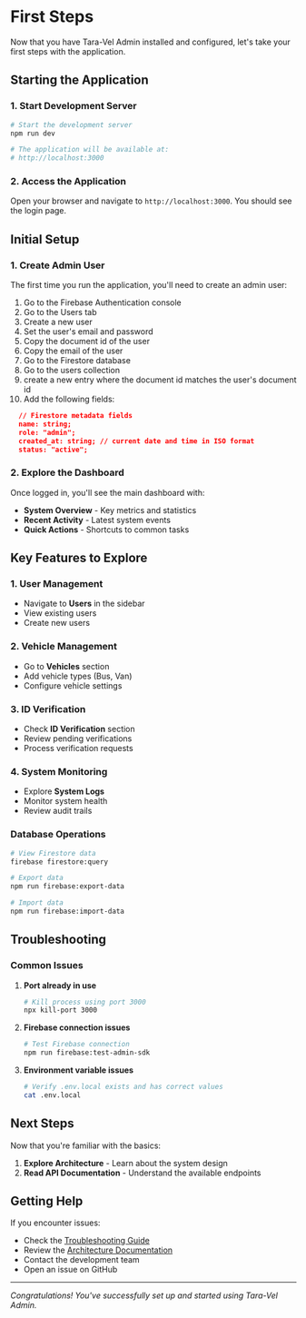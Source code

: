 # First Steps

Now that you have Tara-Vel Admin installed and configured, let's take your first steps with the application.

## Starting the Application

### 1. Start Development Server

```bash
# Start the development server
npm run dev

# The application will be available at:
# http://localhost:3000
```

### 2. Access the Application

Open your browser and navigate to `http://localhost:3000`. You should see the login page.

## Initial Setup

### 1. Create Admin User

The first time you run the application, you'll need to create an admin user:

1. Go to the Firebase Authentication console
2. Go to the Users tab
3. Create a new user
4. Set the user's email and password
5. Copy the document id of the user
6. Copy the email of the user
7. Go to the Firestore database
8. Go to the users collection
9. create a new entry where the document id matches the user's document id
10. Add the following fields:

``` json
  // Firestore metadata fields
  name: string;
  role: "admin";
  created_at: string; // current date and time in ISO format
  status: "active";
```

### 2. Explore the Dashboard

Once logged in, you'll see the main dashboard with:

- **System Overview** - Key metrics and statistics
- **Recent Activity** - Latest system events
- **Quick Actions** - Shortcuts to common tasks

## Key Features to Explore

### 1. User Management

- Navigate to **Users** in the sidebar
- View existing users
- Create new users

### 2. Vehicle Management

- Go to **Vehicles** section
- Add vehicle types (Bus, Van)
- Configure vehicle settings

### 3. ID Verification

- Check **ID Verification** section
- Review pending verifications
- Process verification requests

### 4. System Monitoring

- Explore **System Logs**
- Monitor system health
- Review audit trails

### Database Operations

```bash
# View Firestore data
firebase firestore:query

# Export data
npm run firebase:export-data

# Import data
npm run firebase:import-data
```

## Troubleshooting

### Common Issues

1. **Port already in use**
   ```bash
   # Kill process using port 3000
   npx kill-port 3000
   ```

2. **Firebase connection issues**
   ```bash
   # Test Firebase connection
   npm run firebase:test-admin-sdk
   ```

3. **Environment variable issues**
   ```bash
   # Verify .env.local exists and has correct values
   cat .env.local
   ```

## Next Steps

Now that you're familiar with the basics:

1. **Explore Architecture** - Learn about the system design
2. **Read API Documentation** - Understand the available endpoints

## Getting Help

If you encounter issues:

- Check the [Troubleshooting Guide](../troubleshooting/common-issues.md)
- Review the [Architecture Documentation](../architecture/system-overview.md)
- Contact the development team
- Open an issue on GitHub

---

*Congratulations! You've successfully set up and started using Tara-Vel Admin.*
